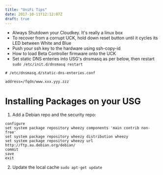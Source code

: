 ```yaml
---
title: "UniFi Tips"
date: 2017-10-11T12:12:07Z
draft: true
---
```


* Always Shutdown your Cloudkey. It's really a linux box
* To recover from a corrupt UCK, hold down reset button until it cycles its LED between White and Blue
* Push your ssh key to the hardware using ssh-copy-id
* How to load Beta Controller firmware onto the UCK
* Set static DNS enteries into USG's dnsmasq as per below, then restart `sudo /etc/init.d/dnsmasq restart`

```shell
# /etc/dnsmasq.d/static-dns-enteries.conf

address=/fqdn/www.xxx.yyy.zzz
```

# Installing Packages on your USG

1. Add a Debian repo and the security repo:
```
configure
set system package repository wheezy components 'main contrib non-free'
set system package repository wheezy distribution wheezy
set system package repository wheezy url http://ftp.au.debian.org/debian/
commit
save
exit
```
2. Update the local cache `sudo apt-get update`
